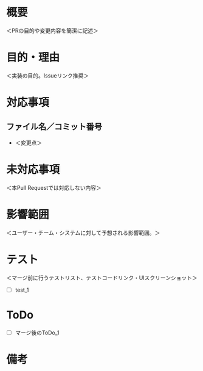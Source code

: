 # 概要
＜PRの目的や変更内容を簡潔に記述＞

# 目的・理由
＜実装の目的。Issueリンク推奨＞

# 対応事項
## ファイル名／コミット番号
- ＜変更点＞ 

# 未対応事項
＜本Pull Requestでは対応しない内容＞

# 影響範囲
＜ユーザー・チーム・システムに対して予想される影響範囲。＞

# テスト
＜マージ前に行うテストリスト、テストコードリンク・UIスクリーンショット＞
- [ ] test_1

# ToDo
- [ ] マージ後のToDo_1

# 備考
